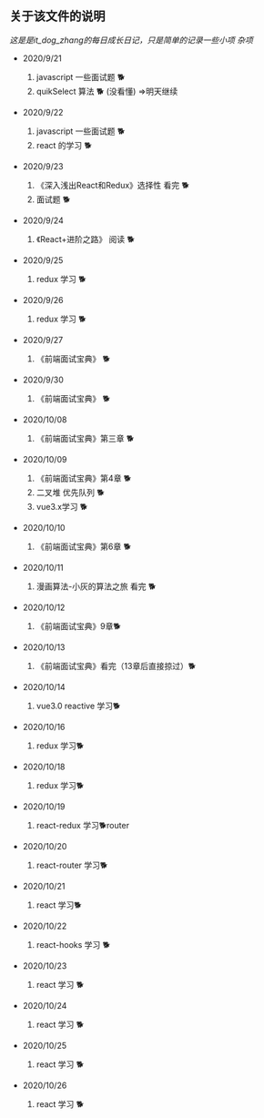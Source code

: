 ## 关于该文件的说明
 *这是是it_dog_zhang的每日成长日记，只是简单的记录一些小项 杂项*


* 2020/9/21
  1. javascript 一些面试题 🐕
  2. quikSelect 算法   🐕  (没看懂) =>明天继续

* 2020/9/22
  1. javascript 一些面试题 🐕
  2. react 的学习 🐕

* 2020/9/23
  1. 《深入浅出React和Redux》选择性 看完 🐕
  2. 面试题 🐕

* 2020/9/24
  1. 《React+进阶之路》 阅读 🐕

* 2020/9/25
  1. redux 学习 🐕

* 2020/9/26
  1. redux 学习 🐕

* 2020/9/27
  1. 《前端面试宝典》 🐕
* 2020/9/30
  1. 《前端面试宝典》 🐕
* 2020/10/08
  1. 《前端面试宝典》第三章 🐕

* 2020/10/09
  1. 《前端面试宝典》第4章 🐕
  2. 二叉堆 优先队列 🐕
  3. vue3.x学习 🐕

* 2020/10/10
  1. 《前端面试宝典》第6章 🐕

* 2020/10/11  
  1. 漫画算法-小灰的算法之旅  看完 🐕

* 2020/10/12  
  1. 《前端面试宝典》9章🐕
* 2020/10/13
  1. 《前端面试宝典》看完（13章后直接掠过）🐕
* 2020/10/14
  1. vue3.0 reactive 学习🐕

* 2020/10/16
  1. redux  学习🐕

* 2020/10/18
  1. redux  学习🐕

* 2020/10/19
  1. react-redux  学习🐕router

* 2020/10/20
  1. react-router  学习🐕

* 2020/10/21
  1. react 学习🐕

* 2020/10/22
  1. react-hooks 学习 🐕

* 2020/10/23
  1. react 学习 🐕

* 2020/10/24
  1. react 学习 🐕

* 2020/10/25
  1. react 学习 🐕

* 2020/10/26
  1. react 学习 🐕